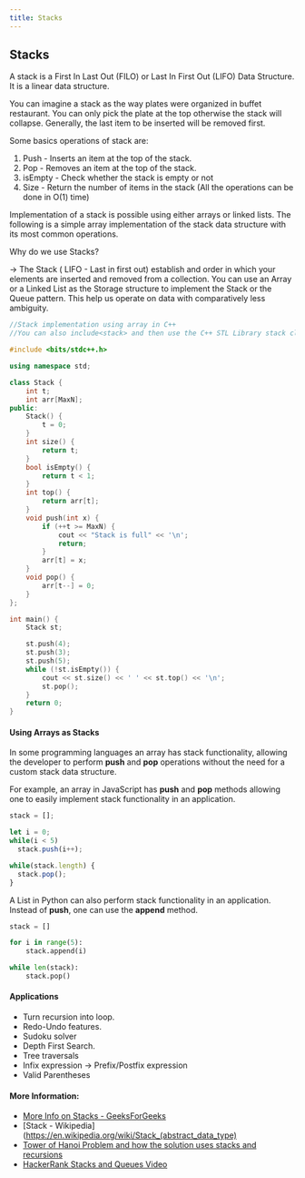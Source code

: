 ```yaml
---
title: Stacks
---
```

## Stacks

A stack is a First In Last Out (FILO) or Last In First Out (LIFO) Data Structure. It is a linear data structure.

You can imagine a stack as the way plates were organized in buffet restaurant. You can only pick the plate at the top otherwise the stack will collapse. Generally, the last item to be inserted will be removed first. 

Some basics operations of stack are:
1. Push - Inserts an item at the top of the stack.
2. Pop - Removes an item at the top of the stack.
3. isEmpty - Check whether the stack is empty or not
4. Size - Return the number of items in the stack
(All the operations can be done in O(1) time)

Implementation of a stack is possible using either arrays or linked lists. The following is a simple array implementation of the stack data structure with its most common operations.


Why do we use Stacks?

-> The Stack ( LIFO - Last in first out) establish and order in which your elements are inserted and removed from a collection. You can use an Array or a Linked List as the Storage structure to implement the Stack or the Queue pattern. This help us operate on data with comparatively less ambiguity.




```C++
//Stack implementation using array in C++
//You can also include<stack> and then use the C++ STL Library stack class.

#include <bits/stdc++.h>

using namespace std;

class Stack {
    int t;
    int arr[MaxN];
public:
    Stack() {
        t = 0;
    }
    int size() {
        return t;
    }
    bool isEmpty() {
        return t < 1;
    }
    int top() {
        return arr[t];
    }
    void push(int x) {
        if (++t >= MaxN) {
            cout << "Stack is full" << '\n';
            return;
        }
        arr[t] = x;
    }
    void pop() {
        arr[t--] = 0;
    }
};

int main() {
    Stack st;

    st.push(4);
    st.push(3);
    st.push(5);
    while (!st.isEmpty()) {
        cout << st.size() << ' ' << st.top() << '\n';
        st.pop();
    }
    return 0;
}
```

#### Using Arrays as Stacks

In some programming languages an array has stack functionality, allowing the developer to perform **push** and **pop** operations without the need for a custom stack data structure.

For example, an array in JavaScript has **push** and **pop** methods allowing one to easily implement stack functionality in an application.

```js
stack = [];

let i = 0;
while(i < 5)
  stack.push(i++);

while(stack.length) {
  stack.pop();
}
```

A List in Python can also perform stack functionality in an application. Instead of **push**, one can use the **append** method.
```python
stack = []

for i in range(5):
    stack.append(i)

while len(stack):
    stack.pop()
```

#### Applications

* Turn recursion into loop.
* Redo-Undo features.
* Sudoku solver
* Depth First Search.
* Tree traversals
* Infix expression -> Prefix/Postfix expression
* Valid Parentheses



#### More Information:
* [More Info on Stacks - GeeksForGeeks](http://www.geeksforgeeks.org/stack-data-structure/)
* [Stack - Wikipedia](https://en.wikipedia.org/wiki/Stack_(abstract_data_type)
* [Tower of Hanoi Problem and how the solution uses stacks and recursions](https://en.wikipedia.org/wiki/Tower_of_Hanoi)
* [HackerRank Stacks and Queues Video](https://www.youtube.com/watch?v=wjI1WNcIntg)

